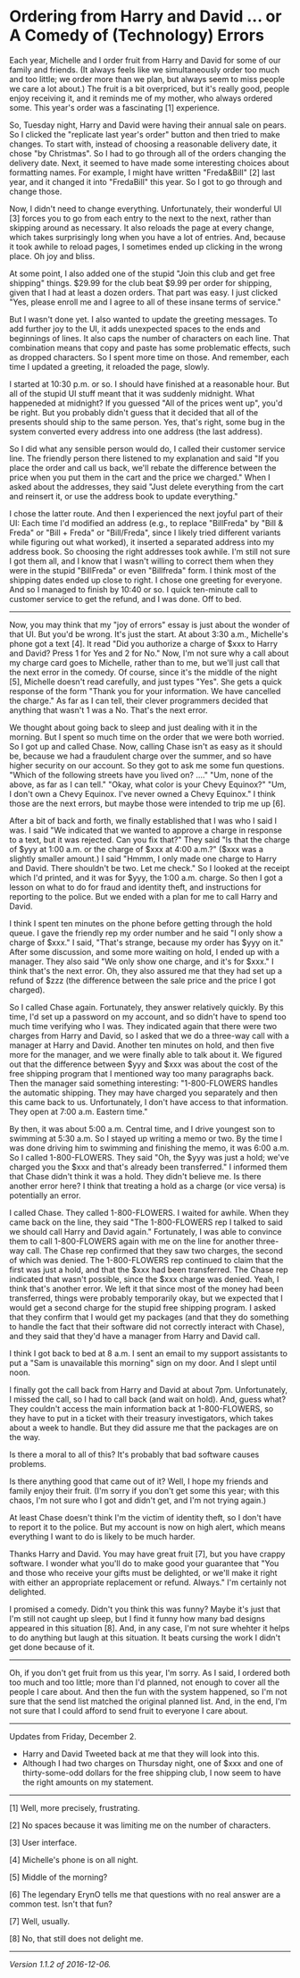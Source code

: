 Ordering from Harry and David ... or A Comedy of (Technology) Errors
====================================================================

Each year, Michelle and I order fruit from Harry and David for some of
our family and friends.  (It always feels like we simultaneously order too
much and too little; we order more than we plan, but always seem to
miss people we care a lot about.)  The fruit is a bit overpriced, but
it's really good, people enjoy receiving it, and it reminds me of my
mother, who always ordered some.  This year's order was a fascinating
[1] experience.

So, Tuesday night, Harry and David were having their annual sale on pears.
So I clicked the "replicate last year's order" button and then tried to
make changes.  To start with, instead of choosing a reasonable delivery
date, it chose "by Christmas".  So I had to go through all of the
orders changing the delivery date.  Next, it seemed to have made some
interesting choices about formatting names.  For example, I might have
written "Freda&Bill" [2] last year, and it changed it into "FredaBill"
this year.  So I got to go through and change those.

Now, I didn't need to change everything.  Unfortunately, their wonderful
UI [3] forces you to go from each entry to the next to the next, rather
than skipping around as necessary.  It also reloads the page at every
change, which takes surprisingly long when you have a lot of entries.
And, because it took awhile to reload pages, I sometimes ended up clicking
in the wrong place.  Oh joy and bliss.

At some point, I also added one of the stupid "Join this club and get
free shipping" things.  $29.99 for the club beat $9.99 per order for
shipping, given that I had at least a dozen orders.  That part was
easy.  I just clicked "Yes, please enroll me and I agree to all of
these insane terms of service."

But I wasn't done yet.  I also wanted to update the greeting messages.
To add further joy to the UI, it adds unexpected spaces to the ends and
beginnings of lines.  It also caps the number of characters on each line.
That combination means that copy and paste has some problematic effects,
such as dropped characters.  So I spent more time on those.  And remember,
each time I updated a greeting, it reloaded the page, slowly.

I started at 10:30 p.m. or so.  I should have finished at a reasonable
hour.  But all of the stupid UI stuff meant that it was suddenly midnight.
What happeneded at midnight?  If you guessed "All of the prices went up",
you'd be right.  But you probably didn't guess that it decided that all
of the presents should ship to the same person.  Yes, that's right, some
bug in the system converted every address into one address (the last address).

So I did what any sensible person would do, I called their customer
service line.  The friendly person there listened to my explanation and
said "If you place the order and call us back, we'll rebate the difference
between the price when you put them in the cart and the price we charged."
When I asked about the addresses, they said "Just delete everything from
the cart and reinsert it, or use the address book to update everything."

I chose the latter route.  And then I experienced the next joyful
part of their UI: Each time I'd modified an address (e.g., to replace
"BillFreda" by "Bill & Freda" or "Bill + Freda" or "Bill/Freda", since
I likely tried different variants while figuring out what worked),
it inserted a separated address into my address book.  So choosing the
right addresses took awhile.  I'm still not sure I got them all, and I
know that I wasn't willing to correct them when they were in the stupid
"BillFreda" or even "Billfreda" form.  I think most of the shipping
dates ended up close to right.  I chose one greeting for everyone.  And
so I managed to finish by 10:40 or so.  I quick ten-minute call to
customer service to get the refund, and I was done.  Off to bed.

---

Now, you may think that my "joy of errors" essay is just about the
wonder of that UI.  But you'd be wrong.  It's just the start.  At about
3:30 a.m., Michelle's phone got a text [4].  It read "Did you authorize
a charge of $xxx to Harry and David?  Press 1 for Yes and 2 for No."
Now, I'm not sure why a call about my charge card goes to Michelle,
rather than to me, but we'll just call that the next error in the comedy.
Of course, since it's the middle of the night [5], Michelle doesn't
read carefully, and just types "Yes".  She gets a quick response of the
form "Thank you for your information.  We have cancelled the charge."
As far as I can tell, their clever programmers decided that anything
that wasn't 1 was a No. That's the next error.

We thought about going back to sleep and just dealing with it in the
morning.  But I spent so much time on the order that we were both worried.
So I got up and called Chase.  Now, calling Chase isn't as easy as it
should be, because we had a fraudulent charge over the summer, and so have
higher security on our account.  So they got to ask me some fun questions.
"Which of the following streets have you lived on? ...."  "Um, none of the
above, as far as I can tell."  "Okay, what color is your Chevy Equinox?"
"Um, I don't own a Chevy Equinox.  I've never owned a Chevy Equinox."
I think those are the next errors, but maybe those were intended to trip
me up [6].

After a bit of back and forth, we finally established that I was who I
said I was.  I said "We indicated that we wanted to approve a charge in
response to a text, but it was rejected.  Can you fix that?"  They said
"Is that the charge of $yyy at 1:00 a.m. or the charge of $xxx at 4:00
a.m.?"  ($xxx was a slightly smaller amount.)  I said "Hmmm, I only made
one charge to Harry and David.  There shouldn't be two.  Let me check."
So I looked at the receipt which I'd printed, and it was for $yyy, the
1:00 a.m. charge.  So then I got a lesson on what to do for fraud and
identity theft, and instructions for reporting to the police.  But we
ended with a plan for me to call Harry and David.  

I think I spent ten minutes on the phone before getting through the
hold queue.  I gave the friendly rep my order number and he said "I
only show a charge of $xxx."  I said, "That's strange, because my order
has $yyy on it."  After some discussion, and some more waiting on hold,
I ended up with a manager.  They also said "We only show one charge,
and it's for $xxx."  I think that's the next error.  Oh, they also
assured me that they had set up a refund of $zzz (the difference 
between the sale price and the price I got charged).

So I called Chase again.  Fortunately, they answer relatively quickly.
By this time, I'd set up a password on my account, and so didn't have
to spend too much time verifying who I was.  They indicated again that
there were two charges from Harry and David, so I asked that we do a
three-way call with a manager at Harry and David.  Another ten minutes
on hold, and then five more for the manager, and we were finally able
to talk about it.  We figured out that the difference between $yyy and
$xxx was about the cost of the free shipping program that I mentioned
way too many paragraphs back.  Then the manager said something interesting:
"1-800-FLOWERS handles the automatic shipping.  They may have charged
you separately and then this came back to us.  Unfortunately, I don't
have access to that information.  They open at 7:00 a.m. Eastern time."

By then, it was about 5:00 a.m. Central time, and I drive youngest
son to swimming at 5:30 a.m.  So I stayed up writing a memo or two.
By the time I was done driving him to swimming and finishing the memo,
it was 6:00 a.m.  So I called 1-800-FLOWERS.  They said "Oh, the $yyy
was just a hold; we've charged you the $xxx and that's already been
transferred."  I informed them that Chase didn't think it was a hold.
They didn't believe me.  Is there another error here?  I think that 
treating a hold as a charge (or vice versa) is potentially an error.

I called Chase.  They called 1-800-FLOWERS.  I waited for awhile.  When
they came back on the line, they said "The 1-800-FLOWERS rep I talked to
said we should call Harry and David again."  Fortunately, I was able to
convince them to call 1-800-FLOWERS again with me on the line for another
three-way call.  The Chase rep confirmed that they saw two charges, the
second of which was denied.  The 1-800-FLOWERS rep continued to claim
that the first was just a hold, and that the $xxx had been transferred.
The Chase rep indicated that wasn't possible, since the $xxx charge
was denied.  Yeah, I think that's another error.  We left it that since
most of the money had been transferred, things were probably temporarily
okay, but we expected that I would get a second charge for the stupid free
shipping program.  I asked that they confirm that I would get my packages
(and that they do something to handle the fact that their software did
not correctly interact with Chase), and they said that they'd have a
manager from Harry and David call.

I think I got back to bed at 8 a.m.  I sent an email to my support
assistants to put a "Sam is unavailable this morning" sign on my door.
And I slept until noon.

I finally got the call back from Harry and David at about 7pm.
Unfortunately, I missed the call, so I had to call back (and wait on
hold).  And, guess what?  They couldn't access the main information back
at 1-800-FLOWERS, so they have to put in a ticket with their treasury
investigators, which takes about a week to handle.  But they did assure
me that the packages are on the way.

Is there a moral to all of this?    It's probably that bad software
causes problems.

Is there anything good that came out of it?  Well, I hope my friends and
family enjoy their fruit.  (I'm sorry if you don't get some this year;
with this chaos, I'm not sure who I got and didn't get, and I'm not
trying again.)

At least Chase doesn't think I'm the victim of identity theft, so I
don't have to report it to the police.  But my account is now on high 
alert, which means everything I want to do is likely to be much harder.

Thanks Harry and David.  You may have great fruit [7], but you have crappy
software.  I wonder what you'll do to make good your guarantee that
"You and those who receive your gifts must be delighted, or we'll make it right with either an appropriate replacement or refund. Always."  I'm certainly
not delighted.

I promised a comedy.  Didn't you think this was funny?  Maybe it's just
that I'm still not caught up sleep, but I find it funny how many bad
designs appeared in this situation [8].  And, in any case, I'm not sure
whehter it helps to do anything but laugh at this situation.  It beats
cursing the work I didn't get done because of it.

---

Oh, if you don't get fruit from us this year, I'm sorry.  As I said, I
ordered both too much and too little; more than I'd planned, not enough
to cover all the people I care about.  And then the fun with the system
happened, so I'm not sure that the send list matched the original planned
list.  And, in the end, I'm not sure that I could afford to send fruit
to everyone I care about.

---

Updates from Friday, December 2.

* Harry and David Tweeted back at me that they will look into this.
* Although I had two charges on Thursday night, one of $xxx and one of
  thirty-some-odd dollars for the free shipping club, I now seem to
  have the right amounts on my statement.

---

[1] Well, more precisely, frustrating.

[2] No spaces because it was limiting me on the number of characters.

[3] User interface.

[4] Michelle's phone is on all night.

[5] Middle of the morning?

[6] The legendary ErynO tells me that questions with no real answer are
a common test.  Isn't that fun?

[7] Well, usually.

[8] No, that still does not delight me.

---

*Version 1.1.2 of 2016-12-06.*
